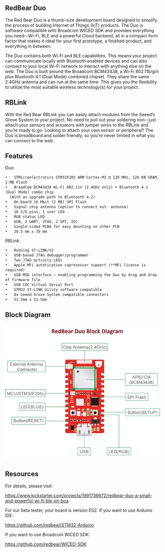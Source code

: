 
## RedBear Duo

The Red Bear Duo is a thumb-size development board designed to simplify the process of building Internet of Things (IoT) products. The Duo is software compatible with Broadcom WICED SDK and provides everything you need—Wi-Fi, BLE and a powerful Cloud backend, all in a compact form factor that makes it ideal for your first prototype, a finished product, and everything in between. 

The Duo contains both Wi-Fi and BLE capabilities. This means your project can communicate locally with Bluetooth enabled devices and can also connect to your local Wi-Fi network to interact with anything else on the web. The Duo is built around the Broadcom BCM43438, a Wi-Fi 802.11b/g/n plus Bluetooth 4.1 (Dual Mode) combined chipset. They share the same 2.4GHz antenna and can run at the same time. This gives you the flexibility to utilize the most suitable wireless technology(s) for your project.

## RBLink

With the Red Bear RBLink you can easily attach modules from the Seeed’s Grove System to your project. No need to pull out your soldering iron--just attach your sensors and actuators with jumper wires to the RBLink and you’re ready to go. Looking to attach your own sensor or peripheral? The Duo is breadboard and solder friendly, so you’re never limited in what you can connect to the web.

## Features

Duo:

    •	STMicroelectronics STM32F205 ARM Cortex-M3 @ 120 MHz, 128 KB SRAM, 1 MB Flash
    •	Broadcom BCM43438 Wi-Fi 802.11n (2.4GHz only) + Bluetooth 4.1 (Dual Mode) combo chip
      (With an upgrade path to Bluetooth 4.2)
    •	On-board 16 Mbit (2 MB) SPI Flash
    •	Signal chip antenna (option to connect ext. antenna)
    •	18 I/O pins, 1 user LED
    •	RGB status LED
    •	USB, 2 UART, JTAG, 2 SPI, I2C 
    •	Single-sided PCBA for easy mounting on other PCB
    •	20.5 mm x 39 mm

RBLink:

    •	Running ST-LINK/V2
    •	USB-based JTAG debugger/programmer
    •	Two JTAG activity LEDs
    •	Apple MFi autetication coprosessor support (**MFi license is required)
    •	USB MSD interface – enabling programming the Duo by drag and drop of firmware file
    •	USB CDC Virtual Serial Port
    •	STM32 ST-LINK Uility software compatible
    •	8x Seeed Grove System compatible connectors
    •	53.5mm x 53.5mm

## Block Diagram

![image](docs/images/Duo_BlockDiagram.jpg)

## Resources

For details, please visit:

https://www.kickstarter.com/projects/1991736672/redbear-duo-a-small-and-powerful-wi-fi-ble-iot-boa

For our beta tester, your board is version ES2. If you want to use Arduino IDE:

https://github.com/redbear/STM32-Arduino

If you want to use Broadcom WICED SDK:

https://github.com/redbear/WICED-SDK
